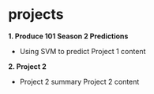 # projects

**1. Produce 101 Season 2 Predictions**
- Using SVM to predict
Project 1 content 

**2. Project 2**
- Project 2 summary
Project 2 content  
